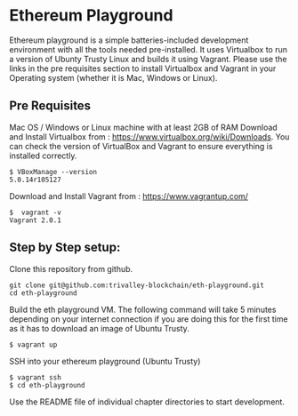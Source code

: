 # Ethereum Playground

Ethereum playground is a simple batteries-included development environment with all the tools needed pre-installed. It uses Virtualbox to run a version of Ubunty Trusty Linux and builds it using Vagrant. Please use the links in the pre requisites section to install Virtualbox and Vagrant in your Operating system (whether it is Mac, Windows or Linux).

## Pre Requisites

Mac OS / Windows or Linux machine with at least 2GB of RAM
Download and Install Virtualbox from : https://www.virtualbox.org/wiki/Downloads. You can check the version of VirtualBox and Vagrant to ensure everything is installed correctly.

~~~shell
$ VBoxManage --version
5.0.14r105127
~~~

Download and Install Vagrant from : https://www.vagrantup.com/

~~~shell
$  vagrant -v
Vagrant 2.0.1
~~~


## Step by Step setup:

Clone this repository from github.

~~~shell
git clone git@github.com:trivalley-blockchain/eth-playground.git
cd eth-playground
~~~

Build the eth playground VM. The following command will take 5 minutes depending on your internet connection if you are doing this for the first time as it has to download an image of Ubuntu Trusty.

~~~shell
$ vagrant up
~~~

SSH into your ethereum playground (Ubuntu Trusty)

~~~shell
$ vagrant ssh
$ cd eth-playground
~~~

Use the README file of individual chapter directories to start development.
